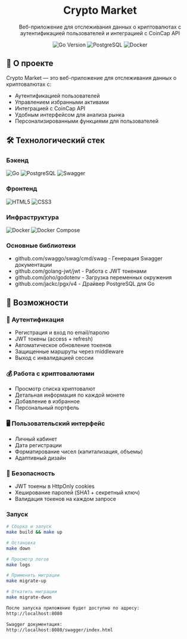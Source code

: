 <div align="center">
  <h1>Crypto Market</h1>
  <p>Веб-приложение для отслеживания данных о криптовалютах с аутентификацией пользователей и интеграцией с CoinCap API</p>
  
  <img src="https://img.shields.io/badge/Go-1.21+-00ADD8?style=for-the-badge&logo=go" alt="Go Version">
  <img src="https://img.shields.io/badge/PostgreSQL-13+-4169E1?style=for-the-badge&logo=postgresql" alt="PostgreSQL">
  <img src="https://img.shields.io/badge/Docker-2.5+-2496ED?style=for-the-badge&logo=docker" alt="Docker">
</div>

## 🚀 О проекте

Crypto Market — это веб-приложение для отслеживания данных о криптовалютах с:
- Аутентификацией пользователей
- Управлением избранными активами 
- Интеграцией с CoinCap API
- Удобным интерфейсом для анализа рынка
- Персонализированными функциями для пользователей

## 🛠 Технологический стек

### Бэкенд
<div>
  <img src="https://img.shields.io/badge/Go-00ADD8?style=flat-square&logo=go&logoColor=white" alt="Go">
  <img src="https://img.shields.io/badge/PostgreSQL-4169E1?style=flat-square&logo=postgresql&logoColor=white" alt="PostgreSQL">
  <img src="https://img.shields.io/badge/Swagger-85EA2D?style=flat-square&logo=swagger&logoColor=black" alt="Swagger">
</div>

### Фронтенд
<div>
  <img src="https://img.shields.io/badge/HTML5-E34F26?style=flat-square&logo=html5&logoColor=white" alt="HTML5">
  <img src="https://img.shields.io/badge/CSS3-1572B6?style=flat-square&logo=css3&logoColor=white" alt="CSS3">
</div>

### Инфраструктура
<div>
  <img src="https://img.shields.io/badge/Docker-2496ED?style=flat-square&logo=docker&logoColor=white" alt="Docker">
  <img src="https://img.shields.io/badge/Docker_Compose-2496ED?style=flat-square&logo=docker&logoColor=white" alt="Docker Compose">
</div>

### Основные библиотеки
- github.com/swaggo/swag/cmd/swag - Генерация Swagger документации
- github.com/golang-jwt/jwt - Работа с JWT токенами
- github.com/joho/godotenv - Загрузка переменных окружения
- github.com/jackc/pgx/v4 - Драйвер PostgreSQL для Go

## 🌟 Возможности

### 🔐 Аутентификация
- Регистрация и вход по email/паролю
- JWT токены (access + refresh)
- Автоматическое обновление токенов
- Защищенные маршруты через middleware
- Выход с инвалидацией сессии

### 💰 Работа с криптовалютами
- Просмотр списка криптовалют
- Детальная информация по каждой монете
- Добавление в избранное
- Персональный портфель

### 🖥 Пользовательский интерфейс
- Личный кабинет
- Дата регистрации
- Форматирование чисел (капитализация, объемы)
- Адаптивный дизайн

### 🔐 Безопасность
- JWT токены в HttpOnly cookies
- Хеширование паролей (SHA1 + секретный ключ)
- Валидация токенов на каждом запросе


### Запуск
```bash
# Сборка и запуск
make build && make up

# Остановка
make down

# Просмотр логов
make logs

# Применить миграции
make migrate-up

# Откатить миграции
make migrate-dwon

После запуска приложение будет доступно по адресу:
http://localhost:8080

Swagger документация:
http://localhost:8080/swagger/index.html
